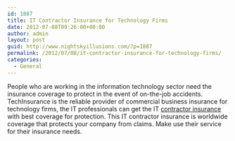 ```yaml
---
id: 1887
title: IT Contractor Insurance for Technology Firms
date: 2012-07-08T09:26:00+00:00
author: admin
layout: post
guid: http://www.nightskyillusions.com/?p=1887
permalink: /2012/07/08/it-contractor-insurance-for-technology-firms/
categories:
  - General
---
```

People who are working in the information technology sector need the insurance coverage to protect in the event of on-the-job accidents. TechInsurance is the reliable provider of commercial business insurance for technology firms, the IT professionals can get the IT [contractor insurance](http://www.techinsurance.com/it-contractors/) with best coverage for protection. This IT contractor insurance is worldwide coverage that protects your company from claims. Make use their service for their insurance needs.